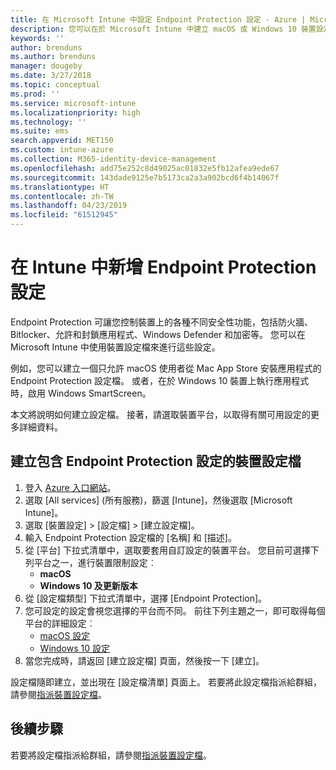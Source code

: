 ```yaml
---
title: 在 Microsoft Intune 中設定 Endpoint Protection 設定 - Azure | Microsoft Docs
description: 您可以在於 Microsoft Intune 中建立 macOS 或 Windows 10 裝置設定檔時，建立 Endpoint Protection 設定。
keywords: ''
author: brenduns
ms.author: brenduns
manager: dougeby
ms.date: 3/27/2018
ms.topic: conceptual
ms.prod: ''
ms.service: microsoft-intune
ms.localizationpriority: high
ms.technology: ''
ms.suite: ems
search.appverid: MET150
ms.custom: intune-azure
ms.collection: M365-identity-device-management
ms.openlocfilehash: add75e252c8d49025ac01832e5fb12afea9ede67
ms.sourcegitcommit: 143dade9125e7b5173ca2a3a902bcd6f4b14067f
ms.translationtype: HT
ms.contentlocale: zh-TW
ms.lasthandoff: 04/23/2019
ms.locfileid: "61512945"
---
```

# <a name="add-endpoint-protection-settings-in-intune"></a>在 Intune 中新增 Endpoint Protection 設定

Endpoint Protection 可讓您控制裝置上的各種不同安全性功能，包括防火牆、Bitlocker、允許和封鎖應用程式、Windows Defender 和加密等。 您可以在 Microsoft Intune 中使用裝置設定檔來進行這些設定。

例如，您可以建立一個只允許 macOS 使用者從 Mac App Store 安裝應用程式的 Endpoint Protection 設定檔。 或者，在於 Windows 10 裝置上執行應用程式時，啟用 Windows SmartScreen。

本文將說明如何建立設定檔。 接著，請選取裝置平台，以取得有關可用設定的更多詳細資料。

## <a name="create-a-device-profile-containing-endpoint-protection-settings"></a>建立包含 Endpoint Protection 設定的裝置設定檔

1. 登入 [Azure 入口網站](https://portal.azure.com)。
2. 選取 [All services] (所有服務)，篩選 [Intune]，然後選取 [Microsoft Intune]。
3. 選取 [裝置設定] > [設定檔] > [建立設定檔]。
4. 輸入 Endpoint Protection 設定檔的 [名稱] 和 [描述]。
5. 從 [平台] 下拉式清單中，選取要套用自訂設定的裝置平台。 您目前可選擇下列平台之一，進行裝置限制設定︰
   - **macOS**
   - **Windows 10 及更新版本**
6. 從 [設定檔類型] 下拉式清單中，選擇 [Endpoint Protection]。 
7. 您可設定的設定會視您選擇的平台而不同。 前往下列主題之一，即可取得每個平台的詳細設定︰
   - [macOS 設定](endpoint-protection-macos.md)
   - [Windows 10 設定](endpoint-protection-windows-10.md)
8. 當您完成時，請返回 [建立設定檔] 頁面，然後按一下 [建立]。

設定檔隨即建立，並出現在 [設定檔清單] 頁面上。 若要將此設定檔指派給群組，請參閱[指派裝置設定檔](device-profile-assign.md)。

## <a name="next-steps"></a>後續步驟
若要將設定檔指派給群組，請參閱[指派裝置設定檔](device-profile-assign.md)。
